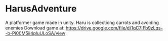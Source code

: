 # HarusAdventure
A platformer game made in unity. Haru is collectiong carrots and avoiding enemies
Download game at:
https://drive.google.com/file/d/1qC7IFb9zLqs--b-Pi00M5ii4pluULoSA/view
